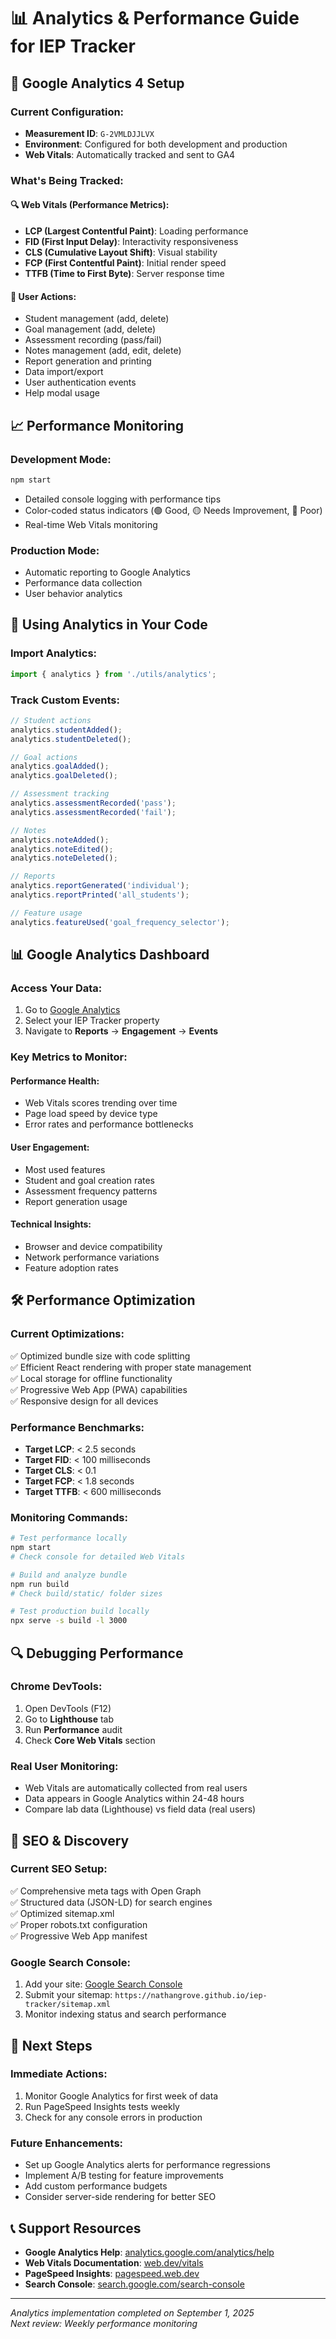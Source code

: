 # 📊 Analytics & Performance Guide for IEP Tracker

## 🚀 **Google Analytics 4 Setup**

### **Current Configuration:**
- **Measurement ID**: `G-2VMLDJJLVX`
- **Environment**: Configured for both development and production
- **Web Vitals**: Automatically tracked and sent to GA4

### **What's Being Tracked:**

#### **🔍 Web Vitals (Performance Metrics):**
- **LCP (Largest Contentful Paint)**: Loading performance
- **FID (First Input Delay)**: Interactivity responsiveness  
- **CLS (Cumulative Layout Shift)**: Visual stability
- **FCP (First Contentful Paint)**: Initial render speed
- **TTFB (Time to First Byte)**: Server response time

#### **🎯 User Actions:**
- Student management (add, delete)
- Goal management (add, delete)
- Assessment recording (pass/fail)
- Notes management (add, edit, delete)
- Report generation and printing
- Data import/export
- User authentication events
- Help modal usage

## 📈 **Performance Monitoring**

### **Development Mode:**
```bash
npm start
```
- Detailed console logging with performance tips
- Color-coded status indicators (🟢 Good, 🟡 Needs Improvement, 🔴 Poor)
- Real-time Web Vitals monitoring

### **Production Mode:**
- Automatic reporting to Google Analytics
- Performance data collection
- User behavior analytics

## 🎯 **Using Analytics in Your Code**

### **Import Analytics:**
```typescript
import { analytics } from './utils/analytics';
```

### **Track Custom Events:**
```typescript
// Student actions
analytics.studentAdded();
analytics.studentDeleted();

// Goal actions  
analytics.goalAdded();
analytics.goalDeleted();

// Assessment tracking
analytics.assessmentRecorded('pass');
analytics.assessmentRecorded('fail');

// Notes
analytics.noteAdded();
analytics.noteEdited();
analytics.noteDeleted();

// Reports
analytics.reportGenerated('individual');
analytics.reportPrinted('all_students');

// Feature usage
analytics.featureUsed('goal_frequency_selector');
```

## 📊 **Google Analytics Dashboard**

### **Access Your Data:**
1. Go to [Google Analytics](https://analytics.google.com/)
2. Select your IEP Tracker property
3. Navigate to **Reports** → **Engagement** → **Events**

### **Key Metrics to Monitor:**

#### **Performance Health:**
- Web Vitals scores trending over time
- Page load speed by device type
- Error rates and performance bottlenecks

#### **User Engagement:**
- Most used features
- Student and goal creation rates
- Assessment frequency patterns
- Report generation usage

#### **Technical Insights:**
- Browser and device compatibility
- Network performance variations
- Feature adoption rates

## 🛠️ **Performance Optimization**

### **Current Optimizations:**
✅ Optimized bundle size with code splitting  
✅ Efficient React rendering with proper state management  
✅ Local storage for offline functionality  
✅ Progressive Web App (PWA) capabilities  
✅ Responsive design for all devices  

### **Performance Benchmarks:**
- **Target LCP**: < 2.5 seconds
- **Target FID**: < 100 milliseconds  
- **Target CLS**: < 0.1
- **Target FCP**: < 1.8 seconds
- **Target TTFB**: < 600 milliseconds

### **Monitoring Commands:**
```bash
# Test performance locally
npm start
# Check console for detailed Web Vitals

# Build and analyze bundle
npm run build
# Check build/static/ folder sizes

# Test production build locally
npx serve -s build -l 3000
```

## 🔍 **Debugging Performance**

### **Chrome DevTools:**
1. Open DevTools (F12)
2. Go to **Lighthouse** tab
3. Run **Performance** audit
4. Check **Core Web Vitals** section

### **Real User Monitoring:**
- Web Vitals are automatically collected from real users
- Data appears in Google Analytics within 24-48 hours
- Compare lab data (Lighthouse) vs field data (real users)

## 📱 **SEO & Discovery**

### **Current SEO Setup:**
✅ Comprehensive meta tags with Open Graph  
✅ Structured data (JSON-LD) for search engines  
✅ Optimized sitemap.xml  
✅ Proper robots.txt configuration  
✅ Progressive Web App manifest  

### **Google Search Console:**
1. Add your site: [Google Search Console](https://search.google.com/search-console)
2. Submit your sitemap: `https://nathangrove.github.io/iep-tracker/sitemap.xml`
3. Monitor indexing status and search performance

## 🚀 **Next Steps**

### **Immediate Actions:**
1. Monitor Google Analytics for first week of data
2. Run PageSpeed Insights tests weekly
3. Check for any console errors in production

### **Future Enhancements:**
- Set up Google Analytics alerts for performance regressions
- Implement A/B testing for feature improvements
- Add custom performance budgets
- Consider server-side rendering for better SEO

## 📞 **Support Resources**

- **Google Analytics Help**: [analytics.google.com/analytics/help](https://analytics.google.com/analytics/help)
- **Web Vitals Documentation**: [web.dev/vitals](https://web.dev/vitals)
- **PageSpeed Insights**: [pagespeed.web.dev](https://pagespeed.web.dev)
- **Search Console**: [search.google.com/search-console](https://search.google.com/search-console)

---

*Analytics implementation completed on September 1, 2025*  
*Next review: Weekly performance monitoring*

